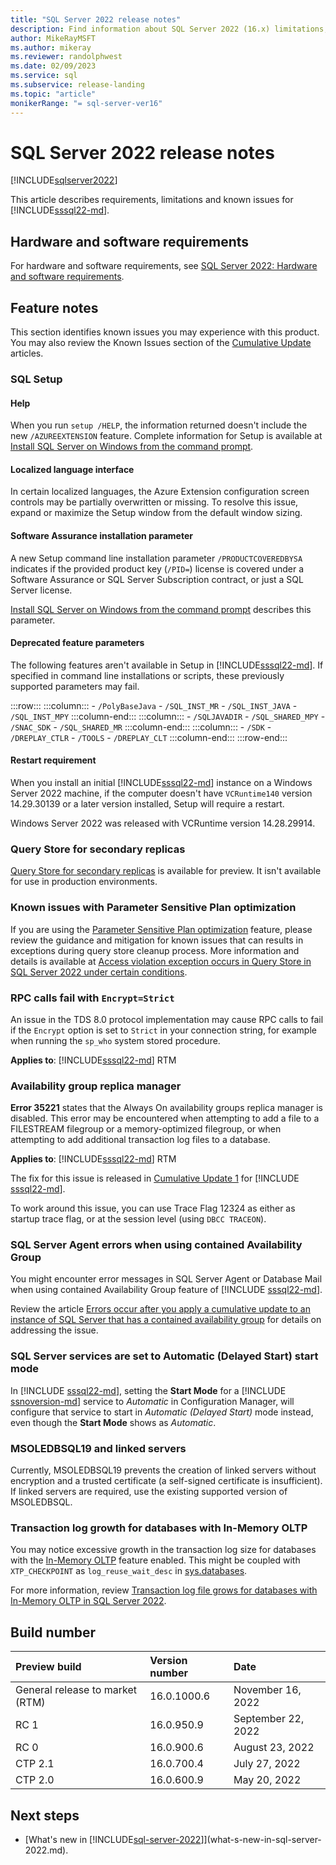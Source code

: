 ```yaml
---
title: "SQL Server 2022 release notes"
description: Find information about SQL Server 2022 (16.x) limitations, known issues, help resources, and other release notes.
author: MikeRayMSFT
ms.author: mikeray
ms.reviewer: randolphwest
ms.date: 02/09/2023
ms.service: sql
ms.subservice: release-landing
ms.topic: "article"
monikerRange: "= sql-server-ver16"
---
```


# SQL Server 2022 release notes

[!INCLUDE[sqlserver2022](../includes/applies-to-version/sqlserver2022.md)]

This article describes requirements, limitations and known issues for [!INCLUDE[sssql22-md](../includes/sssql22-md.md)].

## Hardware and software requirements

For hardware and software requirements, see [SQL Server 2022: Hardware and software requirements](install/hardware-and-software-requirements-for-installing-sql-server-2022.md).

## Feature notes

This section identifies known issues you may experience with this product. You may also review the Known Issues section of the [Cumulative Update](/troubleshoot/sql/releases/sqlserver-2022/build-versions) articles.

### SQL Setup

#### Help

When you run `setup /HELP`, the information returned doesn't include the new `/AZUREEXTENSION` feature. Complete information for Setup is available at [Install SQL Server on Windows from the command prompt](../database-engine/install-windows/install-sql-server-from-the-command-prompt.md).

#### Localized language interface

In certain localized languages, the Azure Extension configuration screen controls may be partially overwritten or missing. To resolve this issue, expand or maximize the Setup window from the default window sizing.

#### Software Assurance installation parameter

A new Setup command line installation parameter `/PRODUCTCOVEREDBYSA` indicates if the provided product key (`/PID=`) license is covered under a Software Assurance or SQL Server Subscription contract, or just a SQL Server license.

[Install SQL Server on Windows from the command prompt](../database-engine/install-windows/install-sql-server-from-the-command-prompt.md) describes this parameter.

#### Deprecated feature parameters

The following features aren't available in Setup in [!INCLUDE[sssql22-md](../includes/sssql22-md.md)]. If specified in command line installations or scripts, these previously supported parameters may fail.

:::row:::
    :::column:::
     - `/PolyBaseJava`
     - `/SQL_INST_MR`
     - `/SQL_INST_JAVA`
     - `/SQL_INST_MPY`
    :::column-end:::
    :::column:::
     - `/SQLJAVADIR`
     - `/SQL_SHARED_MPY`
     - `/SNAC_SDK`
     - `/SQL_SHARED_MR`
    :::column-end:::
    :::column:::
     - `/SDK`
     - `/DREPLAY_CTLR`
     - `/TOOLS`
     - `/DREPLAY_CLT`
    :::column-end:::
:::row-end:::

#### Restart requirement

When you install an initial [!INCLUDE[sssql22-md](../includes/sssql22-md.md)] instance on a Windows Server 2022 machine, if the computer doesn't have `VCRuntime140` version 14.29.30139 or a later version installed, Setup will require a restart.

Windows Server 2022 was released with VCRuntime version 14.28.29914.

### Query Store for secondary replicas

[Query Store for secondary replicas](../relational-databases/performance/query-store-for-secondary-replicas.md) is available for preview. It isn't available for use in production environments.

### Known issues with Parameter Sensitive Plan optimization

If you are using the [Parameter Sensitive Plan optimization](../relational-databases/performance/parameter-sensitive-plan-optimization.md) feature, please review the guidance and mitigation for known issues that  can results in exceptions during query store cleanup process. More information and details is available at [Access violation exception occurs in Query Store in SQL Server 2022 under certain conditions](../relational-databases/performance/parameter-sensitive-plan-optimization.md#access-violation-exception-occurs-in-query-store-in-sql-server-2022-under-certain-conditions).

### RPC calls fail with `Encrypt=Strict`

An issue in the TDS 8.0 protocol implementation may cause RPC calls to fail if the `Encrypt` option is set to `Strict` in your connection string, for example when running the `sp_who` system stored procedure.

**Applies to**: [!INCLUDE[sssql22-md](../includes/sssql22-md.md)] RTM

### Availability group replica manager

**Error 35221** states that the Always On availability groups replica manager is disabled. This error may be encountered when attempting to add a file to a FILESTREAM filegroup or a memory-optimized filegroup, or when attempting to add additional transaction log files to a database.

**Applies to**: [!INCLUDE[sssql22-md](../includes/sssql22-md.md)] RTM

The fix for this issue is released in [Cumulative Update 1](/troubleshoot/sql/releases/sqlserver-2022/cumulativeupdate1#1993393) for [!INCLUDE [sssql22-md](../includes/sssql22-md.md)].

To work around this issue, you can use Trace Flag 12324 as either as startup trace flag, or at the session level (using `DBCC TRACEON`).

### SQL Server Agent errors when using contained Availability Group

You might encounter error messages in SQL Server Agent or Database Mail when using contained Availability Group feature of [!INCLUDE [sssql22-md](../includes/sssql22-md.md)].

Review the article [Errors occur after you apply a cumulative update to an instance of SQL Server that has a contained availability group](/troubleshoot/sql/releases/sqlserver-2022/errors-apply-cu-contained-availability-group) for details on addressing the issue.

### SQL Server services are set to Automatic (Delayed Start) start mode

In [!INCLUDE [sssql22-md](../includes/sssql22-md.md)], setting the **Start Mode** for a [!INCLUDE [ssnoversion-md](../includes/ssnoversion-md.md)] service to *Automatic* in Configuration Manager, will configure that service to start in *Automatic (Delayed Start)* mode instead, even though the **Start Mode** shows as *Automatic*.

### MSOLEDBSQL19 and linked servers

Currently, MSOLEDBSQL19 prevents the creation of linked servers without encryption and a trusted certificate (a self-signed certificate is insufficient). If linked servers are required, use the existing supported version of MSOLEDBSQL.

### Transaction log growth for databases with In-Memory OLTP

You may notice excessive growth in the transaction log size for databases with the [In-Memory OLTP](../relational-databases/in-memory-oltp/overview-and-usage-scenarios.md) feature enabled. This might be coupled with `XTP_CHECKPOINT` as `log_reuse_wait_desc` in [sys.databases](../relational-databases/system-catalog-views/sys-databases-transact-sql.md).

For more information, review [Transaction log file grows for databases with In-Memory OLTP in SQL Server 2022](/troubleshoot/sql/database-engine/general/transaction-log-file-grows-databases-in-memory-oltp).

## Build number

| Preview build | Version number | Date |
| :-- | :-- | :-- |
| General release to market (RTM) | 16.0.1000.6 | November 16, 2022 |
| RC 1 | 16.0.950.9 | September 22, 2022 |
| RC 0 | 16.0.900.6 | August 23, 2022 |
| CTP 2.1 | 16.0.700.4 | July 27, 2022 |
| CTP 2.0 | 16.0.600.9 | May 20, 2022 |

## Next steps

- [What's new in [!INCLUDE[sql-server-2022](../includes/sssql22-md.md)]](what-s-new-in-sql-server-2022.md).
